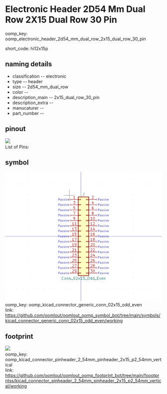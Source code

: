 # Electronic Header 2D54 Mm Dual Row 2X15 Dual Row 30 Pin
oomp_key: oomp_electronic_header_2d54_mm_dual_row_2x15_dual_row_30_pin  

short_code: hi12x15p
## naming details
* classification -- electronic
* type -- header
* size -- 2d54_mm_dual_row
* color -- 
* description_main -- 2x15_dual_row_30_pin
* description_extra -- 
* manucaturer -- 
* part_number -- 
## pinout
![](working_pinout_600.png)  
List of Pins:

## symbol

![](symbol/0/working/working_600.png)  
oomp_key: oomp_kicad_connector_generic_conn_02x15_odd_even  
link: https://github.com/oomlout/oomlout_oomp_symbol_bot/tree/main/symbols/kicad_connector_generic_conn_02x15_odd_even/working  


## footprint

![](footprint/0/working/working_600.png)  
oomp_key: oomp_kicad_connector_pinheader_2_54mm_pinheader_2x15_p2_54mm_vertical  
link: https://github.com/oomlout/oomlout_oomp_footprint_bot/tree/main/foootprntss/kicad_connector_pinheader_2_54mm_pinheader_2x15_p2_54mm_vertical/working  
